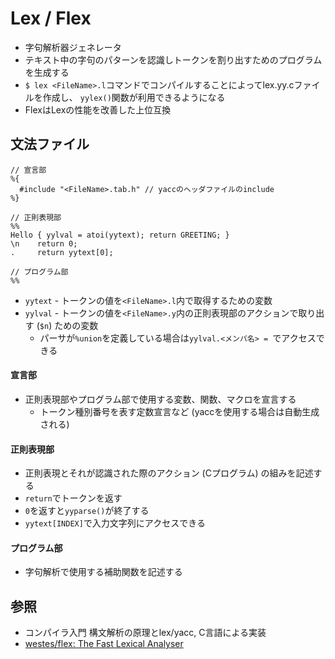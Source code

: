 # Lex / Flex
- 字句解析器ジェネレータ
- テキスト中の字句のパターンを認識しトークンを割り出すためのプログラムを生成する
- `$ lex <FileName>.l`コマンドでコンパイルすることによってlex.yy.cファイルを作成し、
  `yylex()`関数が利用できるようになる
- FlexはLexの性能を改善した上位互換

## 文法ファイル

```
// 宣言部
%{
  #include "<FileName>.tab.h" // yaccのヘッダファイルのinclude
%}

// 正則表現部
%%
Hello { yylval = atoi(yytext); return GREETING; }
\n    return 0;
.     return yytext[0];

// プログラム部
%%
```

- `yytext` - トークンの値を`<FileName>.l`内で取得するための変数
- `yylval` - トークンの値を`<FileName>.y`内の正則表現部のアクションで取り出す (`$n`) ための変数
  - パーサが`%union`を定義している場合は`yylval.<メンバ名> = `でアクセスできる

#### 宣言部
- 正則表現部やプログラム部で使用する変数、関数、マクロを宣言する
  - トークン種別番号を表す定数宣言など (yaccを使用する場合は自動生成される)

#### 正則表現部
- 正則表現とそれが認識された際のアクション (Cプログラム) の組みを記述する
- `return`でトークンを返す
- `0`を返すと`yyparse()`が終了する
- `yytext[INDEX]`で入力文字列にアクセスできる

#### プログラム部
- 字句解析で使用する補助関数を記述する

## 参照
- コンパイラ入門 構文解析の原理とlex/yacc, C言語による実装
- [westes/flex: The Fast Lexical Analyser](https://github.com/westes/flex)
